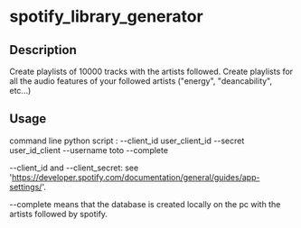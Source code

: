 # spotify_library_generator

## Description
Create playlists of 10000 tracks with the artists followed. 
Create playlists for all the audio features of your followed artists ("energy", "deancability", etc...)


## Usage

command line python script :
--client_id user_client_id --secret user_id_client --username toto --complete

--client_id and --client_secret: see 'https://developer.spotify.com/documentation/general/guides/app-settings/'.

--complete means that the database is created locally on the pc with the artists followed by spotify.

